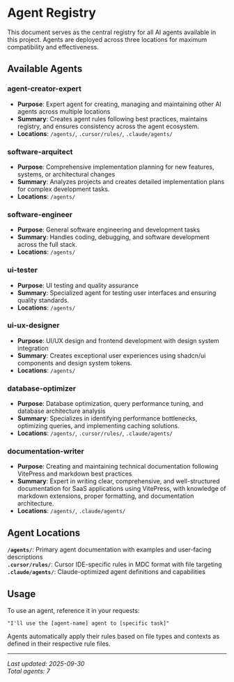 # Agent Registry

This document serves as the central registry for all AI agents available in this project. Agents are deployed across three locations for maximum compatibility and effectiveness.

## Available Agents

### agent-creator-expert

- **Purpose**: Expert agent for creating, managing and maintaining other AI agents across multiple locations
- **Summary**: Creates agent rules following best practices, maintains registry, and ensures consistency across the agent ecosystem.
- **Locations**: `/agents/`, `.cursor/rules/`, `.claude/agents/`

### software-arquitect

- **Purpose**: Comprehensive implementation planning for new features, systems, or architectural changes
- **Summary**: Analyzes projects and creates detailed implementation plans for complex development tasks.
- **Locations**: `/agents/`

### software-engineer

- **Purpose**: General software engineering and development tasks
- **Summary**: Handles coding, debugging, and software development across the full stack.
- **Locations**: `/agents/`

### ui-tester

- **Purpose**: UI testing and quality assurance
- **Summary**: Specialized agent for testing user interfaces and ensuring quality standards.
- **Locations**: `/agents/`

### ui-ux-designer

- **Purpose**: UI/UX design and frontend development with design system integration
- **Summary**: Creates exceptional user experiences using shadcn/ui components and design system tokens.
- **Locations**: `/agents/`

### database-optimizer

- **Purpose**: Database optimization, query performance tuning, and database architecture analysis
- **Summary**: Specializes in identifying performance bottlenecks, optimizing queries, and implementing caching solutions.
- **Locations**: `/agents/`, `.cursor/rules/`, `.claude/agents/`

### documentation-writer

- **Purpose**: Creating and maintaining technical documentation following VitePress and markdown best practices
- **Summary**: Expert in writing clear, comprehensive, and well-structured documentation for SaaS applications using VitePress, with knowledge of markdown extensions, proper formatting, and documentation architecture.
- **Locations**: `/agents/`, `.claude/agents/`

## Agent Locations

**`/agents/`**: Primary agent documentation with examples and user-facing descriptions  
**`.cursor/rules/`**: Cursor IDE-specific rules in MDC format with file targeting  
**`.claude/agents/`**: Claude-optimized agent definitions and capabilities

## Usage

To use an agent, reference it in your requests:

```
"I'll use the [agent-name] agent to [specific task]"
```

Agents automatically apply their rules based on file types and contexts as defined in their respective rule files.

---

_Last updated: 2025-09-30_  
_Total agents: 7_
